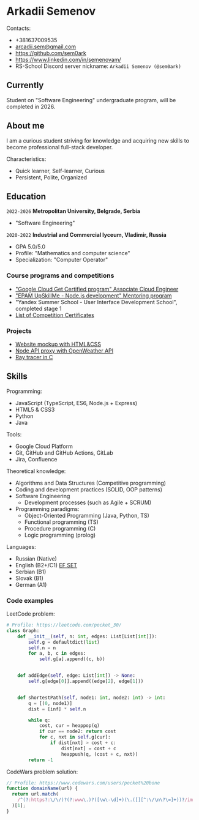 # Arkadii Semenov

Contacts:

- +381637009535
- arcadii.sem@gmail.com
- https://github.com/sem0ark
- https://www.linkedin.com/in/semenovam/
- RS-School Discord server nickname: `Arkadii Semenov (@sem0ark)`

## Currently

Student on "Software Engineering" undergraduate program, will be completed in 2026.

## About me

I am a curious student striving for knowledge and acquiring new skills to become professional full-stack developer.

Characteristics:

- Quick learner, Self-learner, Curious
- Persistent, Polite, Organized

## Education

`2022-2026`
**Metropolitan University, Belgrade, Serbia**

- "Software Engineering"

`2020-2022`
**Industrial and Commercial lyceum, Vladimir, Russia**

- GPA 5.0/5.0
- Profile: "Mathematics and computer science"
- Specialization: "Computer Operator"

### Course programs and competitions

- ["Google Cloud Get Certified program" Associate Cloud Engineer](https://google.accredible.com/55dadb3f-afd0-4fed-8daf-753f8544efc4)
- ["EPAM UpSkillMe - Node.js development" Mentoring program](https://drive.google.com/file/d/13d513xmW8btwwoq5gpBk8yIT2Ur0gzo5/view?usp=sharing)
- "Yandex Summer School - User Interface Development School", completed stage 1
- [List of Competition Certificates](https://drive.google.com/file/d/1mRQKKAF4KSiHceQjghMjt5U-pU9IMgOU/view?usp=sharing)

### Projects

- [Website mockup with HTML&CSS](https://github.com/sem0ark/web_training/tree/master/front-end/220000%20resp_website)
- [Node API proxy with OpenWeather API](https://github.com/sem0ark/web_training/tree/master/node/node_api_proxy_server)
- [Ray tracer in C](https://github.com/sem0ark/c_cpp_training/tree/main/c_lang/simp_curses_ray_tracer)

## Skills

Programming:

- JavaScript (TypeScript, ES6, Node.js + Express)
- HTML5 & CSS3
- Python
- Java

Tools:

- Google Cloud Platform
- Git, GitHub and GitHub Actions, GitLab
- Jira, Confluence

Theoretical knowledge:

- Algorithms and Data Structures (Competitive programming)
- Coding and development practices (SOLID, OOP patterns)
- Software Engineering
  - Development processes (such as Agile + SCRUM)
- Programming paradigms:
  - Object-Oriented Programming (Java, Python, TS)
  - Functional programming (TS)
  - Procedure programming (C)
  - Logic programming (prolog)

Languages:

- Russian (Native)
- English (B2+/C1) [EF SET](https://www.efset.org/cert/n291tc)
- Serbian (B1)
- Slovak (B1)
- German (A1)

### Code examples

LeetCode problem:

```python
# Profile: https://leetcode.com/pocket_30/
class Graph:
    def __init__(self, n: int, edges: List[List[int]]):
        self.g = defaultdict(list)
        self.n = n
        for a, b, c in edges:
            self.g[a].append((c, b))


    def addEdge(self, edge: List[int]) -> None:
        self.g[edge[0]].append((edge[2], edge[1]))


    def shortestPath(self, node1: int, node2: int) -> int:
        q = [(0, node1)]
        dist = [inf] * self.n

        while q:
            cost, cur = heappop(q)
            if cur == node2: return cost
            for c, nxt in self.g[cur]:
                if dist[nxt] > cost + c:
                    dist[nxt] = cost + c
                    heappush(q, (cost + c, nxt))
        return -1
```

CodeWars problem solution:

```js
// Profile: https://www.codewars.com/users/pocket%20bone
function domainName(url) {
  return url.match(
    /^(?:https?:\/\/)?(?:www\.)?([\w\-\d]+)(\.([][^:\/\n\?\=]+))?/im
  )[1];
}
```
